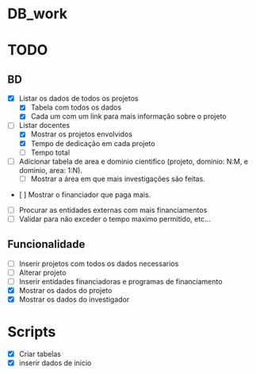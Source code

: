 # DB_work

# TODO

## BD

- [x] Listar os dados de todos os projetos
  - [x] Tabela com todos os dados
  - [x] Cada um com um link para mais informação sobre o projeto
- [ ] Listar docentes
  - [x] Mostrar os projetos envolvidos
  - [x] Tempo de dedicação em cada projeto
  - [ ] Tempo total
- [ ] Adicionar tabela de area e dominio cientifico (projeto, dominio: N:M, e dominio, area: 1:N).
  - [ ] Mostrar a área em que mais investigações são feitas.
- [ ] Mostrar o financiador que paga mais.
- [ ] Procurar as entidades externas com mais financiamentos
- [ ] Validar para não exceder o tempo maximo permitido, etc...

## Funcionalidade

- [ ] Inserir projetos com todos os dados necessarios
- [ ] Alterar projeto
- [ ] Inserir entidades financiadoras e programas de financiamento
- [x] Mostrar os dados do projeto
- [x] Mostrar os dados do investigador

# Scripts

- [x] Criar tabelas
- [x] inserir dados de inicio
